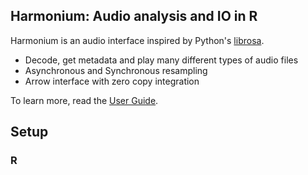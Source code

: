 ## Harmonium: Audio analysis and IO in R

Harmonium is an audio interface inspired by Python's [librosa](https://github.com/librosa/librosa).

- Decode, get metadata and play many different types of audio files
- Asynchronous and Synchronous resampling
- Arrow interface with zero copy integration

To learn more, read the [User Guide](https://userguidelink/).

## Setup

### R

